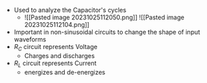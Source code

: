 - Used to analyze the Capacitor's cycles
	- ![[Pasted image 20231025112050.png]] ![[Pasted image 20231025112104.png]] 
- Important in non-sinusoidal circuits to change the shape of input waveforms
- $R_C$ circuit represents Voltage
	- Charges and discharges
- $R_L$ circuit represents Current
	- energizes and de-energizes